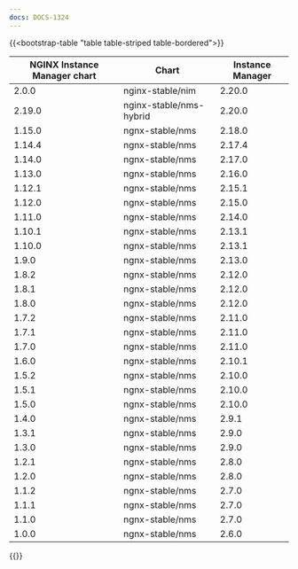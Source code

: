 ```yaml
---
docs: DOCS-1324
---
```


{{<bootstrap-table "table table-striped table-bordered">}}

| NGINX Instance Manager chart | Chart                      | Instance Manager |
|------------------------------|----------------------------|------------------|
| 2.0.0                        | nginx-stable/nim           | 2.20.0           |
| 2.19.0                       | nginx-stable/nms-hybrid    | 2.20.0           |
| 1.15.0                       | ngnx-stable/nms            | 2.18.0           |
| 1.14.4                       | ngnx-stable/nms            | 2.17.4           |
| 1.14.0                       | ngnx-stable/nms            | 2.17.0           |
| 1.13.0                       | ngnx-stable/nms            | 2.16.0           |
| 1.12.1                       | ngnx-stable/nms            | 2.15.1           |
| 1.12.0                       | ngnx-stable/nms            | 2.15.0           |
| 1.11.0                       | ngnx-stable/nms            | 2.14.0           |
| 1.10.1                       | ngnx-stable/nms            | 2.13.1           |
| 1.10.0                       | ngnx-stable/nms            | 2.13.1           |
| 1.9.0                        | ngnx-stable/nms            | 2.13.0           |
| 1.8.2                        | ngnx-stable/nms            | 2.12.0           |
| 1.8.1                        | ngnx-stable/nms            | 2.12.0           |
| 1.8.0                        | ngnx-stable/nms            | 2.12.0           |
| 1.7.2                        | ngnx-stable/nms            | 2.11.0           |
| 1.7.1                        | ngnx-stable/nms            | 2.11.0           |
| 1.7.0                        | ngnx-stable/nms            | 2.11.0           |
| 1.6.0                        | ngnx-stable/nms            | 2.10.1           |
| 1.5.2                        | ngnx-stable/nms            | 2.10.0           |
| 1.5.1                        | ngnx-stable/nms            | 2.10.0           |
| 1.5.0                        | ngnx-stable/nms            | 2.10.0           |
| 1.4.0                        | ngnx-stable/nms            | 2.9.1            |
| 1.3.1                        | ngnx-stable/nms            | 2.9.0            |
| 1.3.0                        | ngnx-stable/nms            | 2.9.0            |
| 1.2.1                        | ngnx-stable/nms            | 2.8.0            |
| 1.2.0                        | ngnx-stable/nms            | 2.8.0            |
| 1.1.2                        | ngnx-stable/nms            | 2.7.0            |
| 1.1.1                        | ngnx-stable/nms            | 2.7.0            |
| 1.1.0                        | ngnx-stable/nms            | 2.7.0            |
| 1.0.0                        | ngnx-stable/nms            | 2.6.0            |

{{</bootstrap-table>}}
